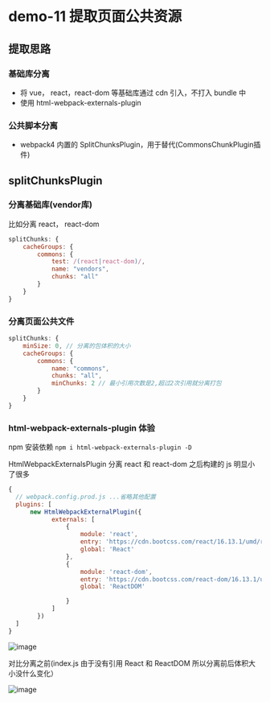 # demo-11 提取页面公共资源

## 提取思路

### 基础库分离

- 将 vue， react，react-dom 等基础库通过 cdn 引入，不打入 bundle 中
- 使用 html-webpack-externals-plugin

### 公共脚本分离

- webpack4 内置的 SplitChunksPlugin，用于替代(CommonsChunkPlugin插件)
    
## splitChunksPlugin 

### 分离基础库(vendor库)

比如分离 react， react-dom
```javascript
splitChunks: {
    cacheGroups: {
        commons: {
            test: /(react|react-dom)/,
            name: "vendors",
            chunks: "all"
        }
    }
}
```


### 分离页面公共文件
```javascript
splitChunks: {
    minSize: 0, // 分离的包体积的大小
    cacheGroups: {
        commons: {
            name: "commons",
            chunks: "all",
            minChunks: 2 // 最小引用次数是2,超过2次引用就分离打包
        }
    }
}
```
### html-webpack-externals-plugin 体验

npm 安装依赖 `npm i html-webpack-externals-plugin -D`

HtmlWebpackExternalsPlugin 分离 react 和 react-dom 之后构建的 js 明显小了很多
```javascript
{
  // webpack.config.prod.js ...省略其他配置
  plugins: [
      new HtmlWebpackExternalPlugin({
            externals: [
                {
                    module: 'react',
                    entry: 'https://cdn.bootcss.com/react/16.13.1/umd/react.production.min.js',
                    global: 'React'
                },
                {
                    module: 'react-dom',
                    entry: 'https://cdn.bootcss.com/react-dom/16.13.1/umd/react-dom.production.min.js',
                    global: 'ReactDOM'

                }
            ]
        })
  ]
}

```
![image](https://user-images.githubusercontent.com/20458239/79871110-7c6ebb00-8416-11ea-9579-6dde66f7e510.png)

对比分离之前(index.js 由于没有引用 React 和 ReactDOM 所以分离前后体积大小没什么变化）

![image](https://user-images.githubusercontent.com/20458239/79871363-d0799f80-8416-11ea-9392-c906ece0f88e.png)


